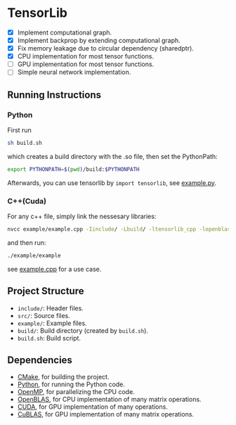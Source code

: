 # TensorLib

- [x] Implement computational graph.
- [x] Implement backprop by extending computational graph.
- [x] Fix memory leakage due to circular dependency (sharedptr).
- [x] CPU implementation for most tensor functions.
- [ ] GPU implementation for most tensor functions.
- [ ] Simple neural network implementation.

## Running Instructions

### Python

First run
```bash
sh build.sh
```
which creates a build directory with the .so file, then set the PythonPath:
```bash
export PYTHONPATH=$(pwd)/build:$PYTHONPATH
```
Afterwards, you can use tensorlib by `import tensorlib`, see [example.py](example/example.py).

### C++(Cuda)

For any c++ file, simply link the nessesary libraries:
```sh
nvcc example/example.cpp -Iinclude/ -Lbuild/ -ltensorlib_cpp -lopenblas -lcudart -lcublas -o example/example
```
and then run:
```sh
./example/example
```
see [example.cpp](example/example.cpp) for a use case.

## Project Structure

- `include/`: Header files.
- `src/`: Source files.
- `example/`: Example files.
- `build/`: Build directory (created by `build.sh`).
- `build.sh`: Build script.

## Dependencies

- [CMake](https://cmake.org/), for building the project.
- [Python](https://www.python.org/), for running the Python code.
- [OpenMP](https://www.openmp.org/), for parallelizing the CPU code.
- [OpenBLAS](https://www.openblas.net/), for CPU implementation of many matrix operations.
- [CUDA](https://developer.nvidia.com/cuda-downloads), for GPU implementation of many operations.
- [CuBLAS](https://developer.nvidia.com/cublas), for GPU implementation of many matrix operations.
